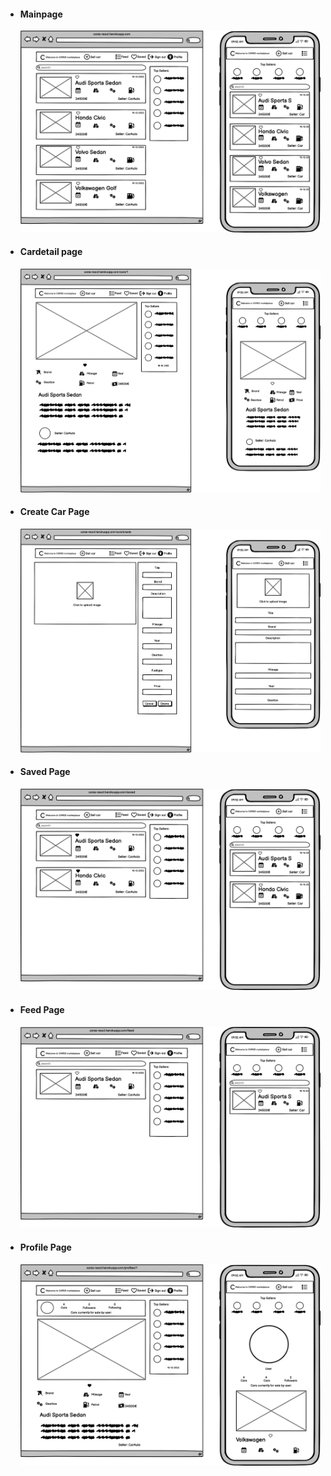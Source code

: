 - #### Mainpage
    ![Mainpage](/docs/assets/wireframes/mainpage.png)  

- #### Cardetail page
    ![Carpage](/docs/assets/wireframes/car_page.png)  


- #### Create Car Page
    ![Create](/docs/assets/wireframes/createcar_page.png)  

- #### Saved Page
    ![Saved](/docs/assets/wireframes/saved_page.png)  


- #### Feed Page
    ![Feed](/docs/assets/wireframes/feed_page.png)  


- #### Profile Page
    ![Profile](/docs/assets/wireframes/profile_page.png)  
